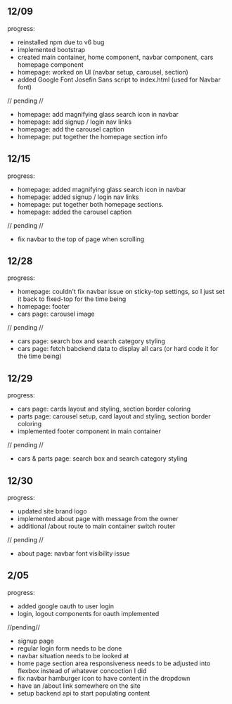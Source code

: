 12/09 
----------------
progress:
- reinstalled npm due to v6 bug
- implemented bootstrap
- created main container, home component, navbar component, cars homepage component
- homepage: worked on UI (navbar setup, carousel, section)
- added Google Font Josefin Sans script to index.html (used for Navbar font)

// pending //
- homepage: add magnifying glass search icon in navbar
- homepage: add signup / login nav links 
- homepage: add the carousel caption
- homepage: put together the homepage section info 


12/15 
------------------
progress:
- homepage: added magnifying glass search icon in navbar
- homepage: added signup / login nav links 
- homepage: put together both homepage sections. 
- homepage: added the carousel caption 

// pending //
- fix navbar to the top of page when scrolling 


12/28
------------------
progress: 
- homepage: couldn't fix navbar issue on sticky-top settings, so I just set it back to fixed-top for the time being
- homepage: footer
- cars page: carousel image

// pending //
- cars page: search box and search category styling
- cars page: fetch babckend data to display all cars (or hard code it for the time being)

12/29 
------------------
progress:
- cars page: cards layout and styling, section border coloring
- parts page: carousel setup, card layout and styling, section border coloring
- implemented footer component in main container

// pending //
- cars & parts page: search box and search category styling

12/30
------------------
progress:
- updated site brand logo
- implemented about page with message from the owner
- additional /about route to main container switch router


// pending //
- about page: navbar font visibility issue

2/05
-------------------
progress:
- added google oauth to user login 
- login, logout components for oauth implemented

//pending//
- signup page 
- regular login form needs to be done
- navbar situation needs to be looked at
- home page section area responsiveness needs to be adjusted into flexbox instead of whatever concoction I did
- fix navbar hamburger icon to have content in the dropdown
- have an /about link somewhere on the site
- setup backend api to start populating content